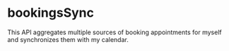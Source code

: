 # bookingsSync
This API aggregates multiple sources of booking appointments for myself and synchronizes them with my calendar.
